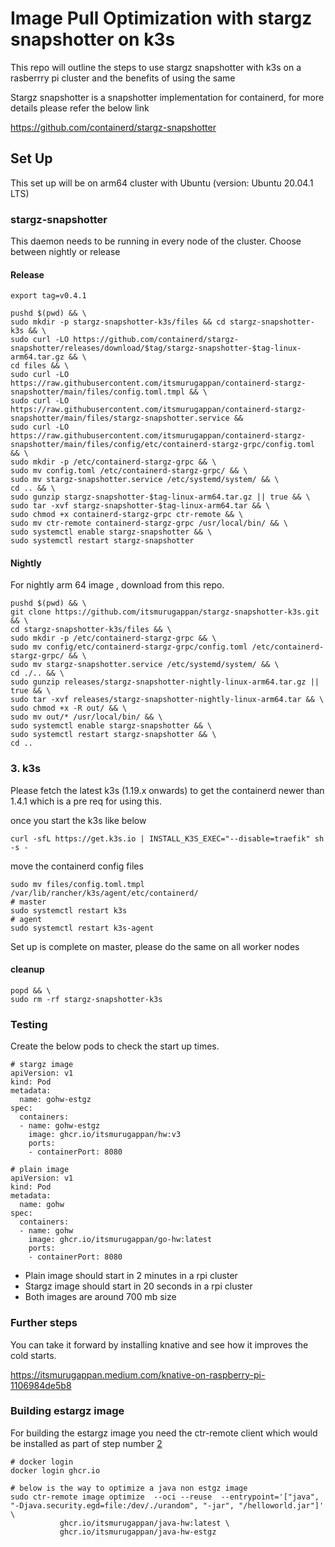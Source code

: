 # Image Pull Optimization with stargz snapshotter on k3s

This repo will outline the steps to use stargz snapshotter with k3s on a 
rasberrry pi cluster and the benefits of using the same

Stargz snapshotter is a snapshotter implementation for containerd, for more details 
please refer the below link

https://github.com/containerd/stargz-snapshotter

## Set Up

This set up will be on arm64 cluster with Ubuntu (version: Ubuntu 20.04.1 LTS)

### stargz-snapshotter

This daemon needs to be running in every node of the cluster. Choose between nightly or release

#### Release

```
export tag=v0.4.1

pushd $(pwd) && \
sudo mkdir -p stargz-snapshotter-k3s/files && cd stargz-snapshotter-k3s && \
sudo curl -LO https://github.com/containerd/stargz-snapshotter/releases/download/$tag/stargz-snapshotter-$tag-linux-arm64.tar.gz && \
cd files && \
sudo curl -LO https://raw.githubusercontent.com/itsmurugappan/containerd-stargz-snapshotter/main/files/config.toml.tmpl && \
sudo curl -LO https://raw.githubusercontent.com/itsmurugappan/containerd-stargz-snapshotter/main/files/stargz-snapshotter.service && 
sudo curl -LO https://raw.githubusercontent.com/itsmurugappan/containerd-stargz-snapshotter/main/files/config/etc/containerd-stargz-grpc/config.toml && \
sudo mkdir -p /etc/containerd-stargz-grpc && \
sudo mv config.toml /etc/containerd-stargz-grpc/ && \
sudo mv stargz-snapshotter.service /etc/systemd/system/ && \
cd .. && \
sudo gunzip stargz-snapshotter-$tag-linux-arm64.tar.gz || true && \
sudo tar -xvf stargz-snapshotter-$tag-linux-arm64.tar && \
sudo chmod +x containerd-stargz-grpc ctr-remote && \
sudo mv ctr-remote containerd-stargz-grpc /usr/local/bin/ && \
sudo systemctl enable stargz-snapshotter && \
sudo systemctl restart stargz-snapshotter
```

#### Nightly
For nightly arm 64 image , download from this repo.

```shell
pushd $(pwd) && \
git clone https://github.com/itsmurugappan/stargz-snapshotter-k3s.git && \
cd stargz-snapshotter-k3s/files && \
sudo mkdir -p /etc/containerd-stargz-grpc && \
sudo mv config/etc/containerd-stargz-grpc/config.toml /etc/containerd-stargz-grpc/ && \
sudo mv stargz-snapshotter.service /etc/systemd/system/ && \
cd ./.. && \
sudo gunzip releases/stargz-snapshotter-nightly-linux-arm64.tar.gz || true && \
sudo tar -xvf releases/stargz-snapshotter-nightly-linux-arm64.tar && \
sudo chmod +x -R out/ && \
sudo mv out/* /usr/local/bin/ && \
sudo systemctl enable stargz-snapshotter && \
sudo systemctl restart stargz-snapshotter && \
cd ..
```

### 3. k3s

Please fetch the latest k3s (1.19.x onwards) to get the containerd newer than 1.4.1 which is a pre req for using this.

once you start the k3s like below
```
curl -sfL https://get.k3s.io | INSTALL_K3S_EXEC="--disable=traefik" sh -s -
```

move the containerd config files

```shell
sudo mv files/config.toml.tmpl /var/lib/rancher/k3s/agent/etc/containerd/
# master
sudo systemctl restart k3s
# agent
sudo systemctl restart k3s-agent
```

Set up is complete on master, please do the same on all worker nodes

#### cleanup
```shell
popd && \
sudo rm -rf stargz-snapshotter-k3s
```

### Testing

Create the below pods to check the start up times.

```
# stargz image
apiVersion: v1
kind: Pod
metadata:
  name: gohw-estgz
spec:
  containers:
  - name: gohw-estgz
    image: ghcr.io/itsmurugappan/hw:v3
    ports:
    - containerPort: 8080 

# plain image
apiVersion: v1
kind: Pod
metadata:
  name: gohw
spec:
  containers:
  - name: gohw
    image: ghcr.io/itsmurugappan/go-hw:latest
    ports:
    - containerPort: 8080 
```
* Plain image should start in 2 minutes in a rpi cluster
* Stargz image should start in 20 seconds in a rpi cluster
* Both images are around 700 mb size

### Further steps

You can take it forward by installing knative and see how it improves the cold starts.

https://itsmurugappan.medium.com/knative-on-raspberry-pi-1106984de5b8

### Building estargz image

For building the estargz image you need the ctr-remote client which would be installed as part of step number [2](#2-stargz-snapshotter)

```
# docker login
docker login ghcr.io

# below is the way to optimize a java non estgz image
sudo ctr-remote image optimize  --oci --reuse  --entrypoint='["java", "-Djava.security.egd=file:/dev/./urandom", "-jar", "/helloworld.jar"]' \
           ghcr.io/itsmurugappan/java-hw:latest \
           ghcr.io/itsmurugappan/java-hw-estgz
```
